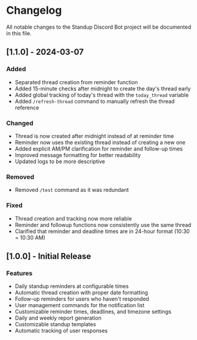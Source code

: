 # Changelog

All notable changes to the Standup Discord Bot project will be documented in this file.

## [1.1.0] - 2024-03-07

### Added
- Separated thread creation from reminder function
- Added 15-minute checks after midnight to create the day's thread early
- Added global tracking of today's thread with the `today_thread` variable
- Added `/refresh-thread` command to manually refresh the thread reference

### Changed
- Thread is now created after midnight instead of at reminder time
- Reminder now uses the existing thread instead of creating a new one
- Added explicit AM/PM clarification for reminder and follow-up times
- Improved message formatting for better readability
- Updated logs to be more descriptive

### Removed
- Removed `/test` command as it was redundant

### Fixed
- Thread creation and tracking now more reliable
- Reminder and followup functions now consistently use the same thread
- Clarified that reminder and deadline times are in 24-hour format (10:30 = 10:30 AM)

## [1.0.0] - Initial Release

### Features
- Daily standup reminders at configurable times
- Automatic thread creation with proper date formatting
- Follow-up reminders for users who haven't responded
- User management commands for the notification list
- Customizable reminder times, deadlines, and timezone settings
- Daily and weekly report generation
- Customizable standup templates
- Automatic tracking of user responses 